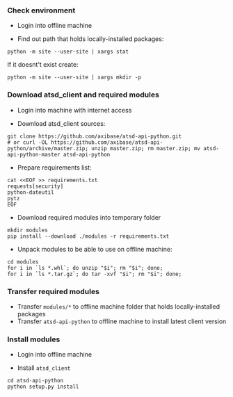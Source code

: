 ### Check environment

* Login into offline machine

* Find out path that holds locally-installed packages:

```
python -m site --user-site | xargs stat
```

If it doesnt't exist create:
```
python -m site --user-site | xargs mkdir -p
```


### Download atsd_client and required modules

* Login into machine with internet access

* Download atsd_client sources:

```
git clone https://github.com/axibase/atsd-api-python.git
# or curl -OL https://github.com/axibase/atsd-api-python/archive/master.zip; unzip master.zip; rm master.zip; mv atsd-api-python-master atsd-api-python

```

* Prepare requirements list:

```
cat <<EOF >> requirements.txt
requests[security]
python-dateutil
pytz
EOF
```

* Download required modules into temporary folder

```
mkdir modules
pip install --download ./modules -r requirements.txt
```

* Unpack modules to be able to use on offline machine:

```
cd modules
for i in `ls *.whl`; do unzip "$i"; rm "$i"; done;
for i in `ls *.tar.gz`; do tar -xvf "$i"; rm "$i"; done;
```

### Transfer required modules

* Transfer `modules/*` to offline machine folder that holds locally-installed packages
* Transfer `atsd-api-python` to offline machine to install latest client version


### Install modules

* Login into offline machine

* Install `atsd_client`

```
cd atsd-api-python
python setup.py install
```
